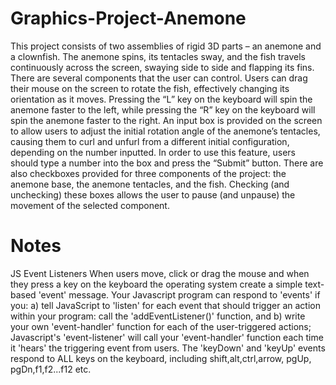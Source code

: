 # Graphics-Project-Anemone
This project consists of two assemblies of rigid 3D parts – an anemone and a clownfish. The anemone spins, its tentacles sway, and the fish travels continuously across the screen, swaying side to side and flapping its fins. There are several components that the user can control. Users can drag their mouse on the screen to rotate the fish, effectively changing its orientation as it moves. Pressing the “L” key on the keyboard will spin the anemone faster to the left, while pressing the “R” key on the keyboard will spin the anemone faster to the right. An input box is provided on the screen to allow users to adjust the initial rotation angle of the anemone’s tentacles, causing them to curl and unfurl from a different initial configuration, depending on the number inputted. In order to use this feature, users should type a number into the box and press the “Submit” button. There are also checkboxes provided for three components of the project: the anemone base, the anemone tentacles, and the fish. Checking (and unchecking) these boxes allows the user to pause (and unpause) the movement of the selected component.
# Notes
JS Event Listeners
When users move, click or drag the mouse and when they press a key on the keyboard the operating system create a simple text-based 'event' message.
Your Javascript program can respond to 'events' if you:
a) tell JavaScript to 'listen' for each event that should trigger an action within your program: call the 'addEventListener()' function, and 
b) write your own 'event-handler' function for each of the user-triggered actions; Javascript's 'event-listener' will call your 'event-handler' function each time it 'hears' the triggering event from users.
The 'keyDown' and 'keyUp' events respond to ALL keys on the keyboard, including shift,alt,ctrl,arrow, pgUp, pgDn,f1,f2...f12 etc. 